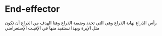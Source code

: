 # End-effector
رأس الذراع 
نهاية الذراع وهي التي تحدد وضيفة الذراع وهنا الهدف من الذراع أن تكون مثل الإبرة وبهذا نستفيد منها في الإفينت الإستعراضي 
